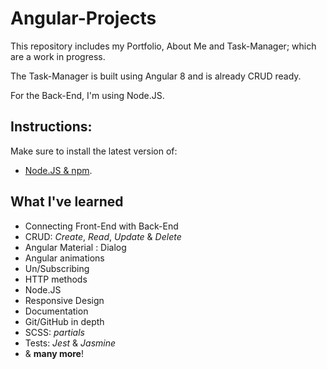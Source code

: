 # Angular-Projects

This repository includes my Portfolio, About Me and Task-Manager; which are a work in progress.

The Task-Manager is built using Angular 8 and is already CRUD ready.

For the Back-End, I'm using Node.JS.

## Instructions:

Make sure to install the latest version of:
- [Node.JS & npm](https://nodejs.org/en/).

## What I've learned

- Connecting Front-End with Back-End
- CRUD: *Create*, *Read*, *Update* & *Delete*
- Angular Material : Dialog
- Angular animations
- Un/Subscribing
- HTTP methods
- Node.JS
- Responsive Design
- Documentation
- Git/GitHub in depth
- SCSS: *partials*
- Tests: *Jest* & *Jasmine*
- & **many more**!
